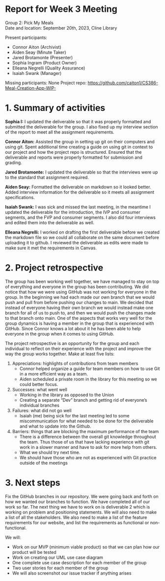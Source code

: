 # Report for Week 3 Meeting
Group 2: Pick My Meals  
Date and location: September 20th, 2023, Cline Library  

Present participants: 
* Connor Aiton (Archivist)
* Aiden Seay (Minute Taker)
* Jared Brotamonte (Presenter)
* Sophia Ingram (Product Owner)
* Elleana Negrelli (Quality Assurance)
* Isaiah Swank (Manager)

Missing participants:  None
Project repo: https://github.com/caiton1/CS386-Meal-Creation-App-WIP-
# 1. Summary of activities
**Sophia I:** I updated the deliverable so that it was properly formatted and submitted the deliverable for the group. I also fixed up my interview section of the report to meet all the assignment requirements.  

**Connor Aiton:** Assisted the group in setting up git on their computers and using git. Spent additional time creating a guide on using git in context to our project and how the project repo is structured. Ensured that the deliverable and reports were properly formatted for submission and grading.  

**Jared Brotamonte:** I updated the deliverable so that the interviews were up to the standard that assignment required.  

**Aiden Seay:** Formatted the deliverable on markdown so it looked better. Added interview information for the deliverable so it meets all assignment specifications.   

**Isaiah Swank:** I was sick and missed the last meeting, in the meantime I updated the deliverable for the introduction, the IVP and consumer segments, and the FVP and consumer segments. I also did four interviews and edited them into the deliverable as well.  

**Elleana Negrelli:** I worked on drafting the first deliverable before we created the markdown file so we could all collaborate on the same document before uploading it to github. I reviewed the deliverable as edits were made to make sure it met the requirements in Canvas.  

# 2. Project retrospective
The group has been working well together, we have managed to stay on top of everything and everyone in the group has been contributing. We did notice that how we were using GitHub was not working for everyone in the group. In the beginning we had each made our own branch that we would push and pull from before pushing our changes to main. We decided that instead of everyone having their own branch we would instead make one branch for all of us to push to, and then we would push the changes made to that branch onto main. One of the aspects that works very well for the group dynamics is having a member in the group that is experienced with GitHub. Since Connor knows a lot about it he has been able to help everyone in the group when it comes to using GitHub.  


The project retrospective is an opportunity for the group and each individual to reflect on their experience with the project and improve the way the group works together. Make at least five lists:
1. Appreciations: highlights of contributions from team members
    * Connor helped organize a guide for team members on how to use Git in a more efficient way as a team.
    * Aiden scheduled a private room in the library for this meeting so we could better focus.
1. Successes: what went well
    * Working in the library as opposed to the Union
    * Creating a separate “Dev” branch and getting rid of everyone’s individual branches
1. Failures: what did not go well
    * Isaiah (me) being sick for the last meeting led to some miscommunication for what needed to be done for the deliverable and what to update into the Github.
1. Barriers: things that are blocking the maximum performance of the team
    * There is a difference between the overall git knowledge throughout the team. Thus those of us that have lacking experience with git work in a slower manner and have to ask for more help from others.
    * What we should try next time.
    * We should have those who are not as experienced with Git practice outside of the meetings
# 3. Next steps
Fix the GitHub branches in our repository. We were going back and forth on how we wanted our branches to function. We have completed all of our work so far. The next thing we have to work on is deliverable 2 which is working on problem and positioning statements. We will also need to make a list of all the stakeholders. We also need to make a list of the feature requirements for our website, and list the requirements as functional or non-functional.  

We will:    

* Work on our MVP (minimum viable product) so that we can plan how our product will be tested
* Work on creating our UML use case diagram
* One complete use case description for each member of the group
* Two user stories for each member of the group
* We will also screenshot our issue tracker if anything arises




